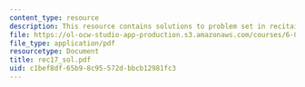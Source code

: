 ```yaml
---
content_type: resource
description: This resource contains solutions to problem set in recitaion seventeen.
file: https://ol-ocw-studio-app-production.s3.amazonaws.com/courses/6-041-probabilistic-systems-analysis-and-applied-probability-spring-2006/c1bef8df65b98c95572dbbcb12981fc3_rec17_sol.pdf
file_type: application/pdf
resourcetype: Document
title: rec17_sol.pdf
uid: c1bef8df-65b9-8c95-572d-bbcb12981fc3
---
```

